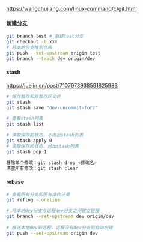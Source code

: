 https://wangchujiang.com/linux-command/c/git.html



#### 新建分支

```bash
git branch test # 新建test分支
git checkout -b xxx
# 将本地分支推到仓库
git push --set-upstream origin test
git branch --track dev origin/dev
```



#### stash

https://juejin.cn/post/7107973938591825933

```Bash
# 保存暂存和非暂存区文件
git stash 
git stash save "dev-uncommit-for?"

# 查看stash列表
git stash list

# 读取保存的状态，不抛出stash列表
git stash apply 0
# 读取保存的状态，抛出stash列表
git stash pop 1

移除单个修改：git stash drop <修改名>
清空所有修改：git stash clear
```

#### rebase

```Bash
# 查看所有分支的所有操作记录
git reflog --oneline 

# 将本地dev分支与远程dev分支之间建立链接
git branch --set-upstream dev origin/dev   
  
# 推送本地dev到远程，远程没有dev分支则自动创建 
git push --set-upstream origin dev
```